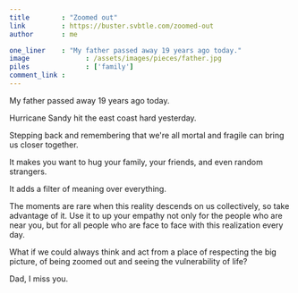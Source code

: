 ```yaml
---
title        : "Zoomed out"
link         : https://buster.svbtle.com/zoomed-out
author       : me

one_liner    : "My father passed away 19 years ago today."
image			   : /assets/images/pieces/father.jpg
piles			   : ['family']
comment_link : 
---
```


My father passed away 19 years ago today.

Hurricane Sandy hit the east coast hard yesterday.

Stepping back and remembering that we're all mortal and fragile can bring us closer together. 

It makes you want to hug your family, your friends, and even random strangers.

It adds a filter of meaning over everything.

The moments are rare when this reality descends on us collectively, so take advantage of it. Use it to up your empathy not only for the people who are near you, but for all people who are face to face with this realization every day.

What if we could always think and act from a place of respecting the big picture, of being zoomed out and seeing the vulnerability of life?

Dad, I miss you.